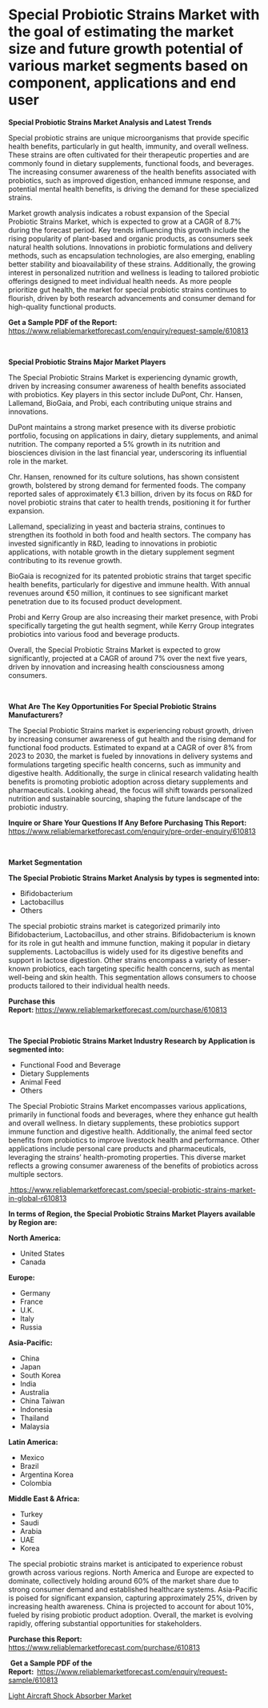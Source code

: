 <p><h1>Special Probiotic Strains Market with the goal of estimating the market size and future growth potential of various market segments based on component, applications and end user</h1></p><p><strong>Special Probiotic Strains Market Analysis and Latest Trends</strong></p>
<p><p>Special probiotic strains are unique microorganisms that provide specific health benefits, particularly in gut health, immunity, and overall wellness. These strains are often cultivated for their therapeutic properties and are commonly found in dietary supplements, functional foods, and beverages. The increasing consumer awareness of the health benefits associated with probiotics, such as improved digestion, enhanced immune response, and potential mental health benefits, is driving the demand for these specialized strains.</p><p>Market growth analysis indicates a robust expansion of the Special Probiotic Strains Market, which is expected to grow at a CAGR of 8.7% during the forecast period. Key trends influencing this growth include the rising popularity of plant-based and organic products, as consumers seek natural health solutions. Innovations in probiotic formulations and delivery methods, such as encapsulation technologies, are also emerging, enabling better stability and bioavailability of these strains. Additionally, the growing interest in personalized nutrition and wellness is leading to tailored probiotic offerings designed to meet individual health needs. As more people prioritize gut health, the market for special probiotic strains continues to flourish, driven by both research advancements and consumer demand for high-quality functional products.</p></p>
<p><strong>Get a Sample PDF of the Report:&nbsp;</strong> <a href="https://www.reliablemarketforecast.com/enquiry/request-sample/610813?utm_campaign=1899&utm_medium=2&utm_source=Github&utm_content=ia&utm_term=27122024&utm_id=special-probiotic-strains">https://www.reliablemarketforecast.com/enquiry/request-sample/610813</a></p>
<p>&nbsp;</p>
<p><strong>Special Probiotic Strains Major Market Players</strong></p>
<p><p>The Special Probiotic Strains Market is experiencing dynamic growth, driven by increasing consumer awareness of health benefits associated with probiotics. Key players in this sector include DuPont, Chr. Hansen, Lallemand, BioGaia, and Probi, each contributing unique strains and innovations.</p><p>DuPont maintains a strong market presence with its diverse probiotic portfolio, focusing on applications in dairy, dietary supplements, and animal nutrition. The company reported a 5% growth in its nutrition and biosciences division in the last financial year, underscoring its influential role in the market.</p><p>Chr. Hansen, renowned for its culture solutions, has shown consistent growth, bolstered by strong demand for fermented foods. The company reported sales of approximately €1.3 billion, driven by its focus on R&D for novel probiotic strains that cater to health trends, positioning it for further expansion.</p><p>Lallemand, specializing in yeast and bacteria strains, continues to strengthen its foothold in both food and health sectors. The company has invested significantly in R&D, leading to innovations in probiotic applications, with notable growth in the dietary supplement segment contributing to its revenue growth.</p><p>BioGaia is recognized for its patented probiotic strains that target specific health benefits, particularly for digestive and immune health. With annual revenues around €50 million, it continues to see significant market penetration due to its focused product development.</p><p>Probi and Kerry Group are also increasing their market presence, with Probi specifically targeting the gut health segment, while Kerry Group integrates probiotics into various food and beverage products. </p><p>Overall, the Special Probiotic Strains Market is expected to grow significantly, projected at a CAGR of around 7% over the next five years, driven by innovation and increasing health consciousness among consumers.</p></p>
<p>&nbsp;</p>
<p><strong>What Are The Key Opportunities For Special Probiotic Strains Manufacturers?</strong></p>
<p><p>The Special Probiotic Strains market is experiencing robust growth, driven by increasing consumer awareness of gut health and the rising demand for functional food products. Estimated to expand at a CAGR of over 8% from 2023 to 2030, the market is fueled by innovations in delivery systems and formulations targeting specific health concerns, such as immunity and digestive health. Additionally, the surge in clinical research validating health benefits is promoting probiotic adoption across dietary supplements and pharmaceuticals. Looking ahead, the focus will shift towards personalized nutrition and sustainable sourcing, shaping the future landscape of the probiotic industry.</p></p>
<p><strong>Inquire or Share Your Questions If Any Before Purchasing This Report:</strong> <a href="https://www.reliablemarketforecast.com/enquiry/pre-order-enquiry/610813?utm_campaign=1899&utm_medium=2&utm_source=Github&utm_content=ia&utm_term=27122024&utm_id=special-probiotic-strains">https://www.reliablemarketforecast.com/enquiry/pre-order-enquiry/610813</a></p>
<p>&nbsp;</p>
<p><strong>Market Segmentation</strong></p>
<p><strong>The Special Probiotic Strains Market Analysis by types is segmented into:</strong></p>
<p><ul><li>Bifidobacterium</li><li>Lactobacillus</li><li>Others</li></ul></p>
<p><p>The special probiotic strains market is categorized primarily into Bifidobacterium, Lactobacillus, and other strains. Bifidobacterium is known for its role in gut health and immune function, making it popular in dietary supplements. Lactobacillus is widely used for its digestive benefits and support in lactose digestion. Other strains encompass a variety of lesser-known probiotics, each targeting specific health concerns, such as mental well-being and skin health. This segmentation allows consumers to choose products tailored to their individual health needs.</p></p>
<p><strong>Purchase this Report:&nbsp;</strong><a href="https://www.reliablemarketforecast.com/purchase/610813?utm_campaign=1899&utm_medium=2&utm_source=Github&utm_content=ia&utm_term=27122024&utm_id=special-probiotic-strains">https://www.reliablemarketforecast.com/purchase/610813</a></p>
<p>&nbsp;</p>
<p><strong>The Special Probiotic Strains Market Industry Research by Application is segmented into:</strong></p>
<p><ul><li>Functional Food and Beverage</li><li>Dietary Supplements</li><li>Animal Feed</li><li>Others</li></ul></p>
<p><p>The Special Probiotic Strains Market encompasses various applications, primarily in functional foods and beverages, where they enhance gut health and overall wellness. In dietary supplements, these probiotics support immune function and digestive health. Additionally, the animal feed sector benefits from probiotics to improve livestock health and performance. Other applications include personal care products and pharmaceuticals, leveraging the strains’ health-promoting properties. This diverse market reflects a growing consumer awareness of the benefits of probiotics across multiple sectors.</p></p>
<p><a href="https://www.reliablemarketforecast.com/special-probiotic-strains-market-in-global-r610813?utm_campaign=1899&utm_medium=2&utm_source=Github&utm_content=ia&utm_term=27122024&utm_id=special-probiotic-strains">&nbsp;https://www.reliablemarketforecast.com/special-probiotic-strains-market-in-global-r610813</a></p>
<p><strong>In terms of Region, the Special Probiotic Strains Market Players available by Region are:</strong></p>
<p>
    <p> <strong> North America: </strong>
        <ul>
            <li>United States</li>
            <li>Canada</li>
        </ul>
        </p> 
    <p> <strong> Europe: </strong>
        <ul>
            <li>Germany</li>
            <li>France</li>
            <li>U.K.</li>
            <li>Italy</li>
            <li>Russia</li>
        </ul>
        </p> 
    <p> <strong> Asia-Pacific: </strong>
        <ul>
            <li>China</li>
            <li>Japan</li>
            <li>South Korea</li>
            <li>India</li>
            <li>Australia</li>
            <li>China Taiwan</li>
            <li>Indonesia</li>
            <li>Thailand</li>
            <li>Malaysia</li>
        </ul>
        </p> 
    <p> <strong> Latin America: </strong>
        <ul>
            <li>Mexico</li>
            <li>Brazil</li>
            <li>Argentina Korea</li>
            <li>Colombia</li>
        </ul>
        </p> 
    <p> <strong> Middle East & Africa: </strong>
        <ul>
            <li>Turkey</li>
            <li>Saudi</li>
            <li>Arabia</li>
            <li>UAE</li>
            <li>Korea</li>
        </ul>
    </p>
    </p>
<p><p>The special probiotic strains market is anticipated to experience robust growth across various regions. North America and Europe are expected to dominate, collectively holding around 60% of the market share due to strong consumer demand and established healthcare systems. Asia-Pacific is poised for significant expansion, capturing approximately 25%, driven by increasing health awareness. China is projected to account for about 10%, fueled by rising probiotic product adoption. Overall, the market is evolving rapidly, offering substantial opportunities for stakeholders.</p></p>
<p><strong>Purchase this Report: </strong><a href="https://www.reliablemarketforecast.com/purchase/610813?utm_campaign=1899&utm_medium=2&utm_source=Github&utm_content=ia&utm_term=27122024&utm_id=special-probiotic-strains">https://www.reliablemarketforecast.com/purchase/610813</a></p>
<p>&nbsp;<strong>Get a Sample PDF of the Report:&nbsp;&nbsp;</strong><a href="https://www.reliablemarketforecast.com/enquiry/request-sample/610813?utm_campaign=1899&utm_medium=2&utm_source=Github&utm_content=ia&utm_term=27122024&utm_id=special-probiotic-strains">https://www.reliablemarketforecast.com/enquiry/request-sample/610813</a></p>
<p><strong></strong></p>
<p><p><a href="https://github.com/YashRP12/Market-Research-Report-List-6/blob/main/light-aircraft-shock-absorber-market.md?utm_campaign=1899&utm_medium=2&utm_source=Github&utm_content=ia&utm_term=27122024&utm_id=special-probiotic-strains">Light Aircraft Shock Absorber Market</a></p></p>